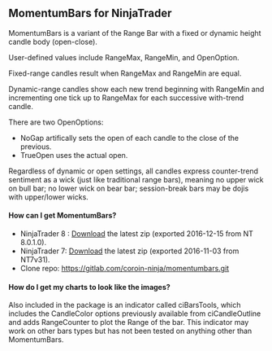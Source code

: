 ## MomentumBars for NinjaTrader

MomentumBars is a variant of the Range Bar with a fixed or dynamic height candle body (open-close).

User-defined values include RangeMax, RangeMin, and OpenOption.

Fixed-range candles result when RangeMax and RangeMin are equal.

Dynamic-range candles show each new trend beginning with RangeMin and incrementing one tick up to RangeMax for each successive with-trend candle.

There are two OpenOptions:
* NoGap artifically sets the open of each candle to the close of the previous.
* TrueOpen uses the actual open.

Regardless of dynamic or open settings, all candles express counter-trend sentiment as a wick (just like traditional range bars), meaning no upper wick on bull bar; no lower wick on bear bar; session-break bars may be dojis with upper/lower wicks.

#### How can I get MomentumBars?
* NinjaTrader 8 : [Download](https://gitlab.com/coroin-ninja/momentumbars/raw/master/bin/MomentumBarsType8.zip) the latest zip (exported 2016-12-15 from NT 8.0.1.0).
* NinjaTrader 7: [Download](https://gitlab.com/coroin-ninja/momentumbars/raw/master/bin/MomentumBarsType7.zip) the latest zip (exported 2016-11-03 from NT7v31).
* Clone repo: https://gitlab.com/coroin-ninja/momentumbars.git

#### How do I get my charts to look like the images?

Also included in the package is an indicator called ciBarsTools, which includes the CandleColor options previously available from ciCandleOutline and adds RangeCounter to plot the Range of the bar. This indicator may work on other bars types but has not been tested on anything other than MomentumBars.

